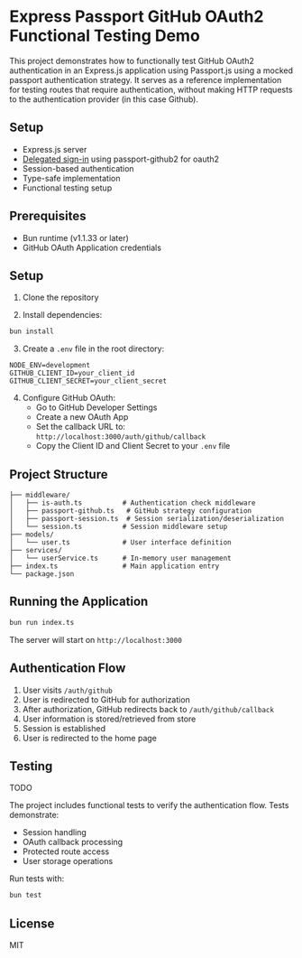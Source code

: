# Express Passport GitHub OAuth2 Functional Testing Demo

This project demonstrates how to functionally test GitHub OAuth2 authentication in an Express.js application using Passport.js using a mocked passport authentication strategy. It serves as a reference implementation for testing routes that require authentication, without making HTTP requests to the authentication provider (in this case Github).

## Setup

- Express.js server
- [Delegated sign-in](https://web.archive.org/web/20160322014955/http://hueniverse.com/2009/04/16/introducing-sign-in-with-twitter-oauth-style-connect/) using passport-github2 for oauth2
- Session-based authentication
- Type-safe implementation
- Functional testing setup

## Prerequisites

- Bun runtime (v1.1.33 or later)
- GitHub OAuth Application credentials

## Setup

1. Clone the repository

2. Install dependencies:
```bash
bun install
```

3. Create a `.env` file in the root directory:
```env
NODE_ENV=development
GITHUB_CLIENT_ID=your_client_id
GITHUB_CLIENT_SECRET=your_client_secret
```

4. Configure GitHub OAuth:
   - Go to GitHub Developer Settings
   - Create a new OAuth App
   - Set the callback URL to: `http://localhost:3000/auth/github/callback`
   - Copy the Client ID and Client Secret to your `.env` file

## Project Structure

```
├── middleware/
│   ├── is-auth.ts          # Authentication check middleware
│   ├── passport-github.ts   # GitHub strategy configuration
│   ├── passport-session.ts  # Session serialization/deserialization
│   └── session.ts          # Session middleware setup
├── models/
│   └── user.ts             # User interface definition
├── services/
│   └── userService.ts      # In-memory user management
├── index.ts                # Main application entry
└── package.json
```

## Running the Application

```bash
bun run index.ts
```

The server will start on `http://localhost:3000`

## Authentication Flow

1. User visits `/auth/github`
2. User is redirected to GitHub for authorization
3. After authorization, GitHub redirects back to `/auth/github/callback`
4. User information is stored/retrieved from store
5. Session is established
6. User is redirected to the home page

## Testing

TODO

The project includes functional tests to verify the authentication flow. Tests demonstrate:
- Session handling
- OAuth callback processing
- Protected route access
- User storage operations

Run tests with:
```bash
bun test
```

## License

MIT
